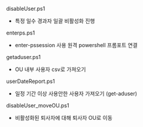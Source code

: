 
disableUser.ps1 
* 특정 일수 경과자 일괄 비활성화 진행

enterps.ps1
* enter-pssession 사용 원격 powershell 프롬포트 연결

getaduser.ps1
* OU 내부 사용자 csv로 가져오기

userDateReport.ps1
* 일정 기간 이상 사용안한 사용자 가져오기 (get-aduser)

disableUser_moveOU.ps1
* 비활성화된 퇴사자에 대해 퇴사자 OU로 이동
